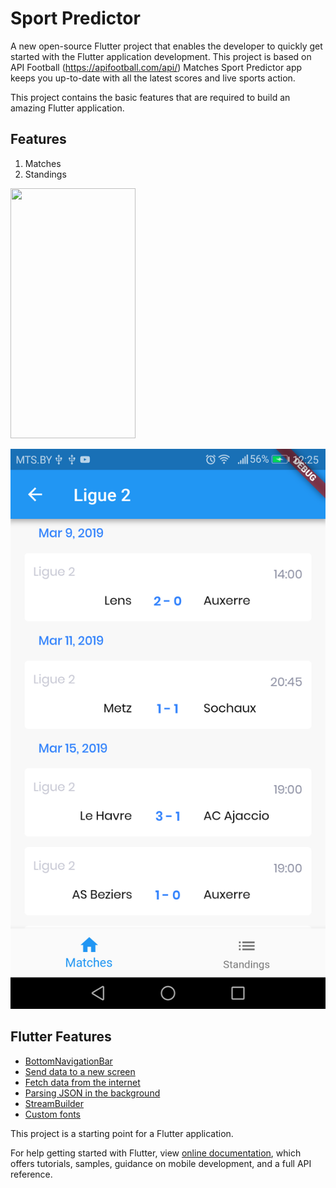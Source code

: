 # Sport Predictor

A new open-source Flutter project that enables the developer to quickly get started with the Flutter application development. This project is based on API Football (https://apifootball.com/api/)
Matches
Sport Predictor app keeps you up-to-date with all the latest scores and live sports action.

This project contains the basic features that are required to build an amazing Flutter application.

## Features

1. Matches
2. Standings

<img src="https://camo.githubusercontent.com/..." data-canonical-src="https://github.com/valerybodak/sport-predictor/blob/master/screenshots/screenshot_matches.png?raw=true" width="200" height="400" />

![](https://github.com/valerybodak/sport-predictor/blob/master/screenshots/screenshot_matches.png?raw=true)

## Flutter Features
- [BottomNavigationBar](https://docs.flutter.io/flutter/material/BottomNavigationBar-class.html)
- [Send data to a new screen](https://flutter.dev/docs/cookbook/navigation/passing-data)
- [Fetch data from the internet](https://flutter.dev/docs/cookbook/networking/fetch-data)
- [Parsing JSON in the background](https://flutter.dev/docs/cookbook/networking/background-parsing)
- [StreamBuilder](https://docs.flutter.io/flutter/widgets/StreamBuilder-class.html)
- [Custom fonts](https://flutter.dev/docs/cookbook/design/fonts)

This project is a starting point for a Flutter application.

For help getting started with Flutter, view 
[online documentation](https://flutter.io/docs), which offers tutorials, 
samples, guidance on mobile development, and a full API reference.
